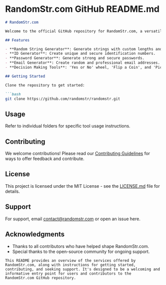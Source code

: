 # RandomStr.com GitHub README.md

```markdown
# RandomStr.com

Welcome to the official GitHub repository for RandomStr.com, a versatile tool for generating random strings, passwords, IDs, emails, and more. This repository contains the source code and documentation for our web-based services.

## Features

- **Random String Generator**: Generate strings with custom lengths and character sets.
- **ID Generator**: Create unique and secure identification numbers.
- **Password Generator**: Generate strong and secure passwords.
- **Email Generator**: Create random and professional email addresses.
- **Decision Making Tools**: 'Yes or No' wheel, 'Flip a Coin', and 'Pictionary Word' generator.

## Getting Started

Clone the repository to get started:

```bash
git clone https://github.com/randomstr/randomstr.git
```

## Usage

Refer to individual folders for specific tool usage instructions.

## Contributing

We welcome contributions! Please read our [Contributing Guidelines](CONTRIBUTING.md) for ways to offer feedback and contribute.

## License

This project is licensed under the MIT License - see the [LICENSE.md](LICENSE.md) file for details.

## Support

For support, email contact@randomstr.com or open an issue here.

## Acknowledgments

- Thanks to all contributors who have helped shape RandomStr.com.
- Special thanks to the open-source community for ongoing support.

```
This README provides an overview of the services offered by RandomStr.com, along with instructions for getting started, contributing, and seeking support. It's designed to be a welcoming and informative entry point for users and contributors to the RandomStr.com GitHub repository.
